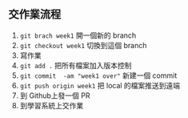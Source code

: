 ## 交作業流程
1. `git brach week1` 開一個新的 branch
2. `git checkout week1` 切換到這個 branch
3. 寫作業
4. `git add .` 把所有檔案加入版本控制
5. `git commit  -am "week1 over"` 新建一個 commit
6. `git push origin week1` 把 local 的檔案推送到遠端
7. 到 Github上發一個 PR
8. 到學習系統上交作業
